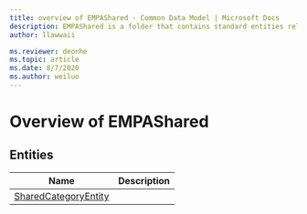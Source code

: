 ```yaml
---
title: overview of EMPAShared - Common Data Model | Microsoft Docs
description: EMPAShared is a folder that contains standard entities related to the Common Data Model.
author: llawwaii

ms.reviewer: deonhe
ms.topic: article
ms.date: 8/7/2020
ms.author: weiluo
---
```


# Overview of EMPAShared


## Entities

|Name|Description|
|---|---|
|[SharedCategoryEntity](SharedCategoryEntity.md)||
